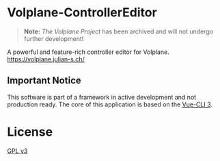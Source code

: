 # Volplane-ControllerEditor
> **Note:** _The Volplane Project_ has been archived and will not undergo further development!

A powerful and feature-rich controller editor for Volplane. https://volplane.julian-s.ch/

## Important Notice
This software is part of a framework in active development and not production ready. The core
of this application is based on the [Vue-CLI 3](https://github.com/vuejs/vue-cli).

# License
[GPL v3](https://github.com/JulianSchoenbaechler/Volplane-ControllerEditor/blob/master/LICENSE)
